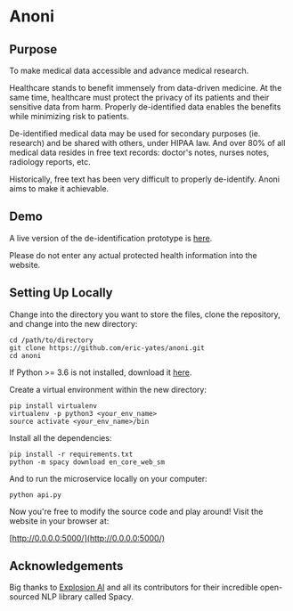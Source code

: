 # Anoni

## Purpose

To make medical data accessible and advance medical research.

Healthcare stands to benefit immensely from data-driven medicine. At the same time, healthcare must protect the privacy of its patients and their sensitive data from harm. Properly de-identified data enables the benefits while minimizing risk to patients.

De-identified medical data may be used for secondary purposes (ie. research) and be shared with others, under HIPAA law. And over 80% of all medical data resides in free text records: doctor's notes, nurses notes, radiology reports, etc. 

Historically, free text has been very difficult to properly de-identify. Anoni aims to make it achievable.

## Demo

A live version of the de-identification prototype is [here](https://deidentify.ml/demo).

Please do not enter any actual protected health information into the website.

## Setting Up Locally

Change into the directory you want to store the files, clone the repository, and change into the new directory:

```
cd /path/to/directory
git clone https://github.com/eric-yates/anoni.git
cd anoni
```

If Python >= 3.6 is not installed, download it [here](https://www.python.org/downloads/).

Create a virtual environment within the new directory:

```
pip install virtualenv
virtualenv -p python3 <your_env_name>
source activate <your_env_name>/bin
```

Install all the dependencies:

```
pip install -r requirements.txt
python -m spacy download en_core_web_sm
```

And to run the microservice locally on your computer:

`python api.py`

Now you're free to modify the source code and play around! Visit the website in your browser at:

[http://0.0.0.0:5000/](http://0.0.0.0:5000/)

## Acknowledgements

Big thanks to [Explosion AI](https://explosion.ai) and all its contributors for their incredible open-sourced NLP library called Spacy. 

